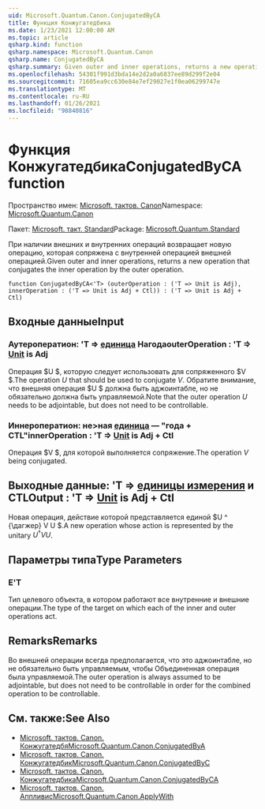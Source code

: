 ```yaml
---
uid: Microsoft.Quantum.Canon.ConjugatedByCA
title: Функция Конжугатедбика
ms.date: 1/23/2021 12:00:00 AM
ms.topic: article
qsharp.kind: function
qsharp.namespace: Microsoft.Quantum.Canon
qsharp.name: ConjugatedByCA
qsharp.summary: Given outer and inner operations, returns a new operation that conjugates the inner operation by the outer operation.
ms.openlocfilehash: 54301f991d3bda14e2d2a0a6837ee89d299f2e04
ms.sourcegitcommit: 71605ea9cc630e84e7ef29027e1f0ea06299747e
ms.translationtype: MT
ms.contentlocale: ru-RU
ms.lasthandoff: 01/26/2021
ms.locfileid: "98840816"
---
```

# <a name="conjugatedbyca-function"></a><span data-ttu-id="11adc-102">Функция Конжугатедбика</span><span class="sxs-lookup"><span data-stu-id="11adc-102">ConjugatedByCA function</span></span>

<span data-ttu-id="11adc-103">Пространство имен: [Microsoft. тактов. Canon](xref:Microsoft.Quantum.Canon)</span><span class="sxs-lookup"><span data-stu-id="11adc-103">Namespace: [Microsoft.Quantum.Canon](xref:Microsoft.Quantum.Canon)</span></span>

<span data-ttu-id="11adc-104">Пакет: [Microsoft. такт. Standard](https://nuget.org/packages/Microsoft.Quantum.Standard)</span><span class="sxs-lookup"><span data-stu-id="11adc-104">Package: [Microsoft.Quantum.Standard](https://nuget.org/packages/Microsoft.Quantum.Standard)</span></span>


<span data-ttu-id="11adc-105">При наличии внешних и внутренних операций возвращает новую операцию, которая сопряжена с внутренней операцией внешней операцией.</span><span class="sxs-lookup"><span data-stu-id="11adc-105">Given outer and inner operations, returns a new operation that conjugates the inner operation by the outer operation.</span></span>

```qsharp
function ConjugatedByCA<'T> (outerOperation : ('T => Unit is Adj), innerOperation : ('T => Unit is Adj + Ctl)) : ('T => Unit is Adj + Ctl)
```


## <a name="input"></a><span data-ttu-id="11adc-106">Входные данные</span><span class="sxs-lookup"><span data-stu-id="11adc-106">Input</span></span>

### <a name="outeroperation--t--unit--is-adj"></a><span data-ttu-id="11adc-107">Аутероператион: 'T => [единица](xref:microsoft.quantum.lang-ref.unit)  Нагода</span><span class="sxs-lookup"><span data-stu-id="11adc-107">outerOperation : 'T => [Unit](xref:microsoft.quantum.lang-ref.unit)  is Adj</span></span>

<span data-ttu-id="11adc-108">Операция $U $, которую следует использовать для сопряженного $V $.</span><span class="sxs-lookup"><span data-stu-id="11adc-108">The operation $U$ that should be used to conjugate $V$.</span></span> <span data-ttu-id="11adc-109">Обратите внимание, что внешняя операция $U $ должна быть аджоинтабле, но не обязательно должна быть управляемой.</span><span class="sxs-lookup"><span data-stu-id="11adc-109">Note that the outer operation $U$ needs to be adjointable, but does not need to be controllable.</span></span>


### <a name="inneroperation--t--unit--is-adj--ctl"></a><span data-ttu-id="11adc-110">Иннероператион: не>ная [единица](xref:microsoft.quantum.lang-ref.unit)  — "года + CTL"</span><span class="sxs-lookup"><span data-stu-id="11adc-110">innerOperation : 'T => [Unit](xref:microsoft.quantum.lang-ref.unit)  is Adj + Ctl</span></span>

<span data-ttu-id="11adc-111">Операция $V $, для которой выполняется сопряжение.</span><span class="sxs-lookup"><span data-stu-id="11adc-111">The operation $V$ being conjugated.</span></span>



## <a name="output--t--unit--is-adj--ctl"></a><span data-ttu-id="11adc-112">Выходные данные: 'T => [единицы измерения](xref:microsoft.quantum.lang-ref.unit)  и CTL</span><span class="sxs-lookup"><span data-stu-id="11adc-112">Output : 'T => [Unit](xref:microsoft.quantum.lang-ref.unit)  is Adj + Ctl</span></span>

<span data-ttu-id="11adc-113">Новая операция, действие которой представляется единой $U ^ {\дагжер} V U $.</span><span class="sxs-lookup"><span data-stu-id="11adc-113">A new operation whose action is represented by the unitary $U^{\dagger} V U$.</span></span>

## <a name="type-parameters"></a><span data-ttu-id="11adc-114">Параметры типа</span><span class="sxs-lookup"><span data-stu-id="11adc-114">Type Parameters</span></span>

### <a name="t"></a><span data-ttu-id="11adc-115">Е</span><span class="sxs-lookup"><span data-stu-id="11adc-115">'T</span></span>

<span data-ttu-id="11adc-116">Тип целевого объекта, в котором работают все внутренние и внешние операции.</span><span class="sxs-lookup"><span data-stu-id="11adc-116">The type of the target on which each of the inner and outer operations act.</span></span>

## <a name="remarks"></a><span data-ttu-id="11adc-117">Remarks</span><span class="sxs-lookup"><span data-stu-id="11adc-117">Remarks</span></span>

<span data-ttu-id="11adc-118">Во внешней операции всегда предполагается, что это аджоинтабле, но не обязательно быть управляемым, чтобы Объединенная операция была управляемой.</span><span class="sxs-lookup"><span data-stu-id="11adc-118">The outer operation is always assumed to be adjointable, but does not need to be controllable in order for the combined operation to be controllable.</span></span>

## <a name="see-also"></a><span data-ttu-id="11adc-119">См. также:</span><span class="sxs-lookup"><span data-stu-id="11adc-119">See Also</span></span>

- [<span data-ttu-id="11adc-120">Microsoft. тактов. Canon. Конжугатедбя</span><span class="sxs-lookup"><span data-stu-id="11adc-120">Microsoft.Quantum.Canon.ConjugatedByA</span></span>](xref:Microsoft.Quantum.Canon.ConjugatedByA)
- [<span data-ttu-id="11adc-121">Microsoft. тактов. Canon. Конжугатедбик</span><span class="sxs-lookup"><span data-stu-id="11adc-121">Microsoft.Quantum.Canon.ConjugatedByC</span></span>](xref:Microsoft.Quantum.Canon.ConjugatedByC)
- [<span data-ttu-id="11adc-122">Microsoft. тактов. Canon. Конжугатедбика</span><span class="sxs-lookup"><span data-stu-id="11adc-122">Microsoft.Quantum.Canon.ConjugatedByCA</span></span>](xref:Microsoft.Quantum.Canon.ConjugatedByCA)
- [<span data-ttu-id="11adc-123">Microsoft. тактов. Canon. Аппливис</span><span class="sxs-lookup"><span data-stu-id="11adc-123">Microsoft.Quantum.Canon.ApplyWith</span></span>](xref:Microsoft.Quantum.Canon.ApplyWith)